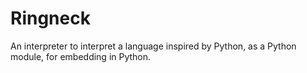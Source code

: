 # Ringneck

An interpreter to interpret a language inspired by Python, as a Python module, for embedding in Python.

